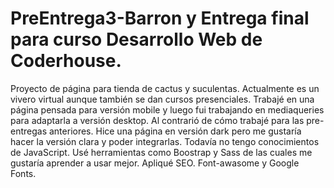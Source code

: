 # PreEntrega3-Barron y Entrega final para curso Desarrollo Web de Coderhouse.
Proyecto de página para tienda de cactus y suculentas. Actualmente es un vivero virtual aunque también se dan cursos presenciales.
Trabajé en una página pensada para versión mobile y luego fui trabajando en mediaqueries para adaptarla a versión desktop. Al contrarió de cómo trabajé para las pre-entregas anteriores.
Hice una página en versión dark pero me gustaría hacer la versión clara y poder integrarlas. Todavía no tengo conocimientos de JavaScript.
Usé herramientas como Boostrap y Sass de las cuales me gustaría aprender a usar mejor.
Apliqué SEO. 
Font-awasome y Google Fonts.
